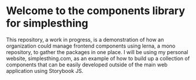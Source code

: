# Welcome to the components library for simplesthing 

This repository, a work in progress, is a demonstration of how an organization could manage frontend components using lerna, a mono repository, to gather the packages in one place. I will be using my personal website, simplesthing.com, as an example of how to build up a collection of components that can be easily developed outside of the main web application using Storybook JS.
